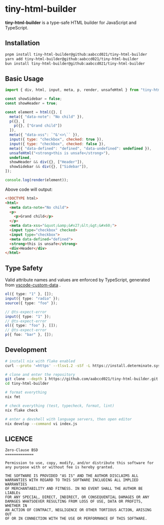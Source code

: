 # tiny-html-builder

**tiny-html-builder** is a type-safe HTML builder for JavaScript and TypeScript.

## Installation

```sh
pnpm install tiny-html-builder@github:aabccd021/tiny-html-builder
yarn add tiny-html-builder@github:aabccd021/tiny-html-builder
bun install tiny-html-builder@github:aabccd021/tiny-html-builder
```

## Basic Usage

```js
import { div, html, input, meta, p, render, unsafeHtml } from "tiny-html-builder";

const showSidebar = false;
const showHeader = true;

const element = html({}, [
  meta({ "data-note": "No child" }),
  p({}, [
    p({}, ["Grand child"])
  ]),
  meta({ "data-xss": `"&'<>\`` }),
  input({ type: "checkbox", checked: true }),
  input({ type: "checkbox", checked: false }),
  meta({ "data-defined": "defined", "data-undefined": undefined }),
  unsafeHtml("<strong>this is unsafe</strong>"),
  undefined,
  showHeader && div({}, ["Header"]),
  showSidebar && div({}, ["Sidebar"]),
]);

console.log(render(element));
```

Above code will output:

```html
<!DOCTYPE html>
<html>
  <meta data-note="No child">
  <p>
    <p>Grand child</p>
  </p>
  <meta data-xss="&quot;&amp;&#x27;&lt;&gt;&#x60;">
  <input type="checkbox" checked>
  <input type="checkbox">
  <meta data-defined="defined">
  <strong>this is unsafe</strong>
  <div>Header</div>
</html>
```

## Type Safety

Valid attribute names and values are enforced by TypeScript, generated from
[vscode-custom-data](https://github.com/microsoft/vscode-custom-data/blob/main/web-data/data/browsers.html-data.json)
.

```ts
ol({ type: "1" }, []);
input({ type: "radio" });
source({ type: "foo" });

// @ts-expect-error
input({ type: "1" });
// @ts-expect-error
ol({ type: "foo" }, []);
// @ts-expect-error
p({ foo: "bar" }, []);
```

## Development

```sh
# install nix with flake enabled
curl --proto '=https' --tlsv1.2 -sSf -L https://install.determinate.systems/nix | sh -s -- install --no-confirm

# clone and enter the repository
git clone --depth 1 https://github.com/aabccd021/tiny-html-builder.git
cd tiny-html-builder

# format everything
nix fmt

# check everything (test, typecheck, format, lint)
nix flake check

# enter a devshell with language servers, then open editor
nix develop --command vi index.js
```

## LICENCE

```
Zero-Clause BSD
=============

Permission to use, copy, modify, and/or distribute this software for
any purpose with or without fee is hereby granted.

THE SOFTWARE IS PROVIDED "AS IS" AND THE AUTHOR DISCLAIMS ALL
WARRANTIES WITH REGARD TO THIS SOFTWARE INCLUDING ALL IMPLIED WARRANTIES
OF MERCHANTABILITY AND FITNESS. IN NO EVENT SHALL THE AUTHOR BE LIABLEs
FOR ANY SPECIAL, DIRECT, INDIRECT, OR CONSEQUENTIAL DAMAGES OR ANY
DAMAGES WHATSOEVER RESULTING FROM LOSS OF USE, DATA OR PROFITS, WHETHER IN
AN ACTION OF CONTRACT, NEGLIGENCE OR OTHER TORTIOUS ACTION, ARISING OUT
OF OR IN CONNECTION WITH THE USE OR PERFORMANCE OF THIS SOFTWARE.
```
